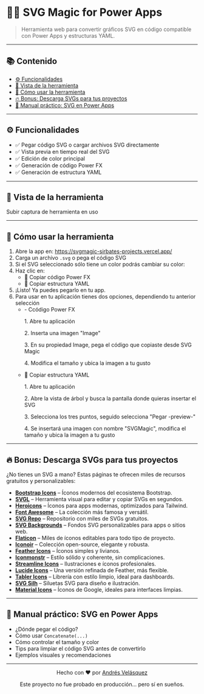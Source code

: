 <h1>🧙‍♂️ SVG Magic for Power Apps</h1>

<blockquote>
  Herramienta web para convertir gráficos SVG en código compatible con Power Apps y estructuras YAML. 
</blockquote>

<hr>

<h2>📚 Contenido</h2>
<ul>
  <li><a href="#funcionalidades">⚙️ Funcionalidades</a></li>
  <li><a href="#vista-de-la-herramienta">📸 Vista de la herramienta</a></li>
  <li><a href="#cómo-usar-la-herramienta">🚀 Cómo usar la herramienta</a></li>
  <li><a href="#descarga-svgs-para-tus-proyectos">🔥 Bonus: Descarga SVGs para tus proyectos</a></li>
  <li><a href="#manual-práctico-svg-en-power-apps">📘 Manual práctico: SVG en Power Apps</a></li>
</ul>

<hr>

<h2 id="funcionalidades">⚙️ Funcionalidades</h2>
<ul>
  <li>✅ Pegar código SVG o cargar archivos SVG directamente</li>
  <li>✅ Vista previa en tiempo real del SVG</li>
  <li>✅ Edición de color principal</li>
  <li>✅ Generación de código Power FX </li>
  <li>✅ Generación de estructura YAML</li>
</ul>

<hr>

<h2 id="vista-de-la-herramienta">📸 Vista de la herramienta</h2>

Subir captura de herramienta en uso

<hr>

<h2 id="cómo-usar-la-herramienta">🚀 Cómo usar la herramienta</h2>
<ol>
  <li>Abre la app en: <a href="https://svgmagic-sirbates-projects.vercel.app/">https://svgmagic-sirbates-projects.vercel.app/</a></li>
  
  <li>Carga un archivo <code>.svg</code> o pega el código SVG</li>
  
  <li>Si el SVG seleccionado sólo tiene un color podrás cambiar su color:

  </li>
  <li>Haz clic en:
    <ul>
      <li>💾 Copiar código Power FX </li>
      <li>💾 Copiar estructura YAML</li>
    </ul>
  </li>
  <li>¡Listo! Ya puedes pegarlo en tu app.</li>
    <li>Para usar en tu aplicación tienes dos opciones, dependiendo tu anterior selección
    <ul>
      <li>- Ccódigo Power FX </li>
      <p>1. Abre tu aplicación</p>
      <p>2. Inserta una imagen "Image"   </p>
      <p>3. En su propiedad Image, pega el código que copiaste desde SVG Magic </p>
      <p>4. Modifica el tamaño y ubica la imagen a tu gusto</p>
      <li>💾 Copiar estructura YAML</li>
      <p>1. Abre tu aplicación</p>
      <p>2. Abre la vista de árbol y busca la pantalla donde quieras insertar el SVG</p>
      <p>3. Selecciona los tres puntos, seguido selecciona "Pegar -preview-"</p>
      <p>4. Se insertará una imagen con nombre "SVGMagic", modifica el tamaño y ubica la imagen a tu gusto</p>
    </ul>
  </li>
</ol>

<hr>

<h2 id="descarga-svgs-para-tus-proyectos">🔥 Bonus: Descarga SVGs para tus proyectos</h2>
<p>¿No tienes un SVG a mano? Estas páginas te ofrecen miles de recursos gratuitos y personalizables:</p>

  <ul>
    <li><a href="https://icons.getbootstrap.com/" target="_blank"><strong>Bootstrap Icons</strong></a> – Íconos modernos del ecosistema Bootstrap.</li>
    <li><a href="https://svgl.app/" target="_blank"><strong>SVGL</strong></a> – Herramienta visual para editar y copiar SVGs en segundos.</li>
    <li><a href="https://heroicons.com/" target="_blank"><strong>Heroicons</strong></a> – Íconos para apps modernas, optimizados para Tailwind.</li>
    <li><a href="https://fontawesome.com/icons" target="_blank"><strong>Font Awesome</strong></a> – La colección más famosa y versátil.</li>
    <li><a href="https://www.svgrepo.com/" target="_blank"><strong>SVG Repo</strong></a> – Repositorio con miles de SVGs gratuitos.</li>
    <li><a href="https://www.svgbackgrounds.com/" target="_blank"><strong>SVG Backgrounds</strong></a> – Fondos SVG personalizables para apps o sitios web.</li>
    <li><a href="https://www.flaticon.com/" target="_blank"><strong>Flaticon</strong></a> – Miles de íconos editables para todo tipo de proyecto.</li>
    <li><a href="https://iconoir.com/" target="_blank"><strong>Iconoir</strong></a> – Colección open-source, elegante y robusta.</li>
    <li><a href="https://feathericons.com/" target="_blank"><strong>Feather Icons</strong></a> – Íconos simples y livianos.</li>
    <li><a href="https://www.iconmonstr.com/" target="_blank"><strong>Iconmonstr</strong></a> – Estilo sólido y coherente, sin complicaciones.</li>
    <li><a href="https://www.streamlinehq.com/" target="_blank"><strong>Streamline Icons</strong></a> – Ilustraciones e íconos profesionales.</li>
    <li><a href="https://lucide.dev/" target="_blank"><strong>Lucide Icons</strong></a> – Una versión refinada de Feather, más flexible.</li>
    <li><a href="https://tabler.io/icons" target="_blank"><strong>Tabler Icons</strong></a> – Librería con estilo limpio, ideal para dashboards.</li>
    <li><a href="https://www.svgsilh.com/" target="_blank"><strong>SVG Silh</strong></a> – Siluetas SVG para diseño e ilustración.</li>
    <li><a href="https://fonts.google.com/icons" target="_blank"><strong>Material Icons</strong></a> – Íconos de Google, ideales para interfaces limpias.</li>
  </ul>

<hr>

<h2 id="manual-práctico-svg-en-power-apps">📘 Manual práctico: SVG en Power Apps</h2>

<ul>
  <li>¿Dónde pegar el código?</li>
  <li>Cómo usar <code>Concatenate(...)</code></li>
  <li>Cómo controlar el tamaño y color</li>
  <li>Tips para limpiar el código SVG antes de convertirlo</li>
  <li>Ejemplos visuales y recomendaciones</li>
</ul>


<hr>

<div align="center">
  <p>Hecho con ❤️ por <a href="https://github.com/sirbate">Andrés Velásquez</a></p>
  <p>Este proyecto no fue probado en producción... pero sí en sueños.</p>
</div>
